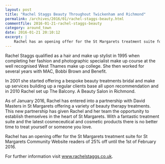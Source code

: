 ```yaml
---
layout: post
title: "Rachel Staggs Beauty Throughout Twickenham and Richmond"
permalink: /archives/2016/01/rachel-staggs-beauty.html
commentfile: 2016-01-21-rachel-staggs-beauty
category: around_town
date: 2016-01-21 20:10:12
excerpt: |
    Rachel has an opening offer for the St Margarets treatment suite for St Margarets Community Website readers of 25% off until the 1st of February 2016.
---
```


Rachel Staggs qualified as a hair and make up stylist in 1995 when completing her fashion and photographic specialist make up course at the well recognised West Thames make up college. She then worked for several years with MAC, Bobbi Brown and Benefit.

In 2001 she started offering a bespoke beauty treatments bridal and make up services building up a regular clients base all upon recommendation and in 2010 Rachel set up The Balcony. A Beauty Salon in Richmond.

As of January 2016, Rachel has entered into a partnership with David Masters in St Margarets offering a variety of beauty therapy treatments. This new partnership has given Rachel and her team the opportunity to establish themselves in the heart of St Margarets. With a fantastic treatment suite and the latest cosmeceutical and cosmetic products there is no better time to treat yourself or someone you love.

Rachel has an opening offer for the St Margarets treatment suite for St Margarets Community Website readers of 25% off until the 1st of February 2016.

For further information visit www.rachelstaggs.co.uk.
